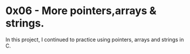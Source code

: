 # 0x06 - More pointers,arrays & strings.
In this project, I continued to practice using pointers, arrays and strings in C.